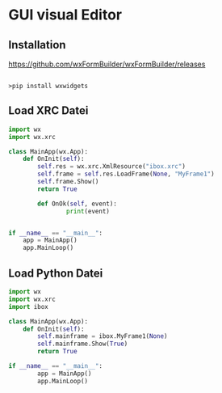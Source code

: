 # GUI visual Editor



## Installation

https://github.com/wxFormBuilder/wxFormBuilder/releases


```console

>pip install wxwidgets

```

## Load XRC Datei

```python
import wx
import wx.xrc

class MainApp(wx.App):
    def OnInit(self):
        self.res = wx.xrc.XmlResource("ibox.xrc")
        self.frame = self.res.LoadFrame(None, "MyFrame1")
        self.frame.Show()
        return True

        def OnOk(self, event):
                print(event)


if __name__ == "__main__":
    app = MainApp()
    app.MainLoop()

```


## Load Python Datei

```python
import wx
import wx.xrc
import ibox

class MainApp(wx.App):
    def OnInit(self):
        self.mainframe = ibox.MyFrame1(None)
        self.mainframe.Show(True)
        return True

if __name__ == "__main__":
        app = MainApp()
        app.MainLoop()
```


